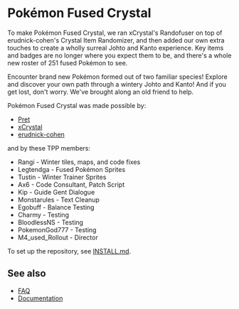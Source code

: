 # Pokémon Fused Crystal

To make Pokémon Fused Crystal, we ran xCrystal's Randofuser on top of erudnick-cohen's Crystal Item Randomizer, and then added our own extra touches to create a wholly surreal Johto and Kanto experience. Key items and badges are no longer where you expect them to be, and there's a whole new roster of 251 fused Pokémon to see.

Encounter brand new Pokémon formed out of two familiar species! Explore and discover your own path through a wintery Johto and Kanto! And if you get lost, don't worry. We've brought along an old friend to help.

Pokémon Fused Crystal was made possible by:
* [Pret](https://github.com/pret/pokecrystal)
* [xCrystal](https://github.com/xCrystal/crystal-randofuser)
* [erudnick-cohen](https://github.com/erudnick-cohen/Pokemon-Crystal-Item-Randomizer)

and by these TPP members:
* Rangi - Winter tiles, maps, and code fixes
* Legtendga - Fused Pokémon Sprites
* Tustin - Winter Trainer Sprites
* Ax6 - Code Consultant, Patch Script
* Kip - Guide Gent Dialogue
* Monstarules - Text Cleanup
* Egobuff - Balance Testing
* Charmy - Testing
* BloodlessNS - Testing
* PokemonGod777 - Testing
* M4_used_Rollout - Director

To set up the repository, see [INSTALL.md](INSTALL.md).

## See also

* [FAQ](FAQ.md)
* [Documentation](docs/)

